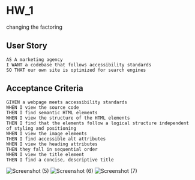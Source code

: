 # HW_1
changing the factoring
## User Story

```
AS A marketing agency
I WANT a codebase that follows accessibility standards
SO THAT our own site is optimized for search engines
```

## Acceptance Criteria

```
GIVEN a webpage meets accessibility standards
WHEN I view the source code
THEN I find semantic HTML elements
WHEN I view the structure of the HTML elements
THEN I find that the elements follow a logical structure independent of styling and positioning
WHEN I view the image elements
THEN I find accessible alt attributes
WHEN I view the heading attributes
THEN they fall in sequential order
WHEN I view the title element
THEN I find a concise, descriptive title
```
![Screenshot (5)](https://user-images.githubusercontent.com/70493940/95000037-36478700-0572-11eb-8b3d-848a3c76dc02.png)
![Screenshot (6)](https://user-images.githubusercontent.com/70493940/95000038-36e01d80-0572-11eb-8a6b-6b5e408f3268.png)
![Screenshot (7)](https://user-images.githubusercontent.com/70493940/95000039-3778b400-0572-11eb-893a-8cb59977c186.png)
